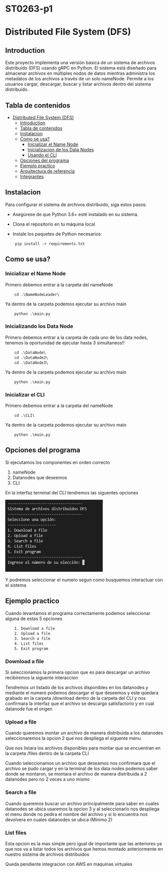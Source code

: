 # ST0263-p1

# Distributed File System (DFS)

## Introduction
Este proyecto implementa una versión básica de un sistema de archivos distribuido (DFS) usando gRPC en Python. El sistema está diseñado para almacenar archivos en múltiples nodos de datos mientras administra los metadatos de los archivos a través de un solo nameNode. Permite a los usuarios cargar, descargar, buscar y listar archivos dentro del sistema distribuido.

## Tabla de contenidos
- [Distributed File System (DFS)](#distributed-file-system-dfs)
  - [Introduction](#introduction)
  - [Tabla de contenidos](#table-of-contents)
  - [Instalacion](#installation)
  - [Como se usa?](#usage)
    - [Inicializar el Name Node](#starting-the-name-node)
    - [Inicializacion de los Data Nodes](#starting-data-nodes)
    - [Usando el CLI](#using-the-cli)
  - [Opciones del programa](#features)
  - [Ejemplo practico](#examples)
  - [Arquitectura de referencia](#architecture)
  - [Integrantes](#contributors)
  

## Instalacion
Para configurar el sistema de archivos distribuido, siga estos pasos:

- Asegúrese de que Python 3.6+ esté instalado en su sistema.
- Clona el repositorio en tu máquina local.
-  Instale los paquetes de Python necesarios:
   
        pip install -r requirements.txt


## Como se usa?

### Inicializar el Name Node

Primero debemos entrar a la carpeta del nameNode

        cd .\NameNodeLeader\

Ya dentro de la carpeta podemos ejecutar su archivo main 

        python .\main.py

### Inicializando los Data Node

Primero debemos entrar a la carpeta de cada uno de los data nodes, tenemos la oportunidad de ejecutar hasta 3 simultaneos!!

        cd .\DataNode\ 
        cd .\DataNode2\ 
        cd .\DataNode3\ 

Ya dentro de la carpeta podemos ejecutar su archivo main 

        python .\main.py


### Inicializar el CLI

Primero debemos entrar a la carpeta del nameNode

        cd .\CLI\

Ya dentro de la carpeta podemos ejecutar su archivo main 

        python .\main.py

## Opciones del programa

Si ejecutamos los componentes en orden correcto 

1. nameNode
2. Datanodes que deseemos
3. CLI

En la interfaz terminal del CLI tendremos las siguentes opciones 

![imagen](https://github.com/sebastianvelezg/st0263-P1-DFS/blob/main/assets/imagen-menu-ppal.jpg)

Y podremos seleccionar el numero segun como busquemos interactuar con el sistema 


## Ejemplo practico 

Cuando levantamos el programa correctamente podemos seleccionar alguna de estas 5 opciones 

        1. Download a file
        2. Upload a file
        3. Search a file
        4. List files
        5. Exit program

### Download a file
Si seleccionamos la primera opcion que es para descargar un archivo recibiremos la siguente interaccion



Tendremos un listado de los archivos disponibles en los datanodes y mediante el numero podemos descargar el que deseemos y este quedara grabado en la carpeta /download dentro de la carpeta del CLI y nos confirmara la interfaz que el archivo se descargo satisfactorio y en cual datanode fue el origen



### Upload a file

Cuando queremos montar un archivo de manera distribuida a los datanodes seleccionaremos la opcion 2 que nos despliega el siguente menu 



Que nos listara los archivos disponibles para montar que se encuentran en la carpeta /files dentro de la carpeta CLI



Cuando seleccionamos un archivo que deseamos nos confirmara que el archivo se pudo cargar y en la terminal de los data nodes podemos saber donde se montaron, se montara el archivo de manera distribuida a 2 datanodes pero no 2 veces a uno mismo 

### Search a file

Cuando queremos buscar un archivo principalmente para saber en cuales datanodes se ubica usaremos la opcion 3 y al seleccionarlo nos despliega el menu donde no pedira el nombre del archivo y si lo encuentra nos devolvera en cuales datanodes se ubica (Minimo 2)


### List files

Esta opcion es la mas simple pero igual de importante que las anteriores ya que nos va a listar todos los archivos que hemos montado anteriormente en nuestro sistema de archivos distribuidos


Queda pendiente integracion con AWS en maquinas virtuales 







        
